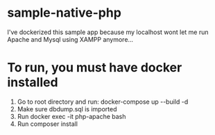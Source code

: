 # sample-native-php

I've dockerized this sample app because my localhost wont let me run Apache and Mysql using XAMPP anymore...

# To run, you must have docker installed

1. Go to root directory and run: docker-compose up --build -d
2. Make sure dbdump.sql is imported
3. Run docker exec -it php-apache bash
4. Run composer install

